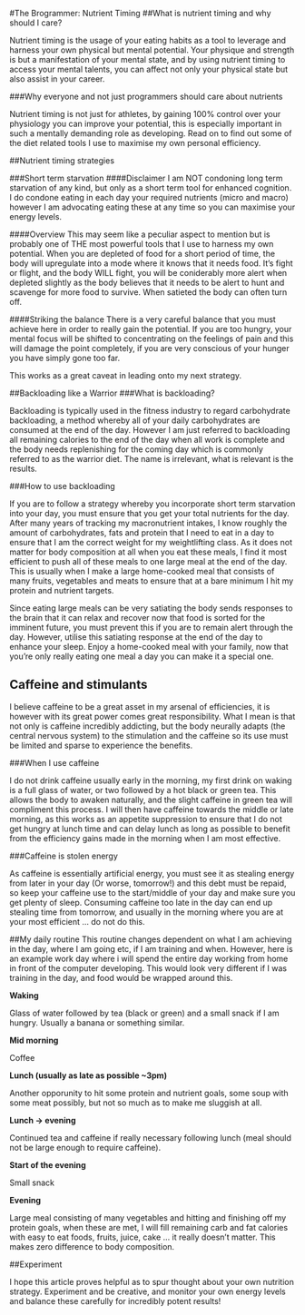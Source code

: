 #The Brogrammer: Nutrient Timing
##What is nutrient timing and why should I care?

Nutrient timing is the usage of your eating habits as a tool to leverage and harness your own physical but mental potential. Your physique and strength is but a manifestation of your mental state, and by using nutrient timing to access your mental talents, you can affect not only your physical state but also assist in your career.

###Why everyone and not just programmers should care about nutrients

Nutrient timing is not just for athletes, by gaining 100% control over your physiology you can improve your potential, this is especially important in such a mentally demanding role as developing. Read on to find out some of the diet related tools I use to maximise my own personal efficiency.

##Nutrient timing strategies

###Short term starvation
####Disclaimer
I am NOT condoning long term starvation of any kind, but only as a short term tool for enhanced cognition. I do condone eating in each day your required nutrients (micro and macro) however I am advocating eating these at any time so you can maximise your energy levels.

####Overview
This may seem like a peculiar aspect to mention but is probably one of THE most powerful tools that I use to harness my own potential. When you are depleted of food for a short period of time, the body will upregulate into a mode where it knows that it needs food. It’s fight or flight, and the body WILL fight, you will be coniderably more alert when depleted slightly as the body believes that it needs to be alert to hunt and scavenge for more food to survive. When satieted the body can often turn off.

####Striking the balance
There is a very careful balance that you must achieve here in order to really gain the potential. If you are too hungry, your mental focus will be shifted to concentrating on the feelings of pain and this will damage the point completely, if you are very conscious of your hunger you have simply gone too far.

This works as a great caveat in leading onto my next strategy.

##Backloading like a Warrior
###What is backloading?

Backloading is typically used in the fitness industry to regard carbohydrate backloading, a method whereby all of your daily carbohydrates are consumed at the end of the day. However I am just referred to backloading all remaining calories to the end of the day when all work is complete and the body needs replenishing for the coming day which is commonly referred to as the warrior diet. The name is irrelevant, what is relevant is the results.

###How to use backloading

If you are to follow a strategy whereby you incorporate short term starvation into your day, you must ensure that you get your total nutrients for the day. After many years of tracking my macronutrient intakes, I know roughly the amount of carbohydrates, fats and protein that I need to eat in a day to ensure that I am the correct weight for my weightlifting class. As it does not matter for body composition at all when you eat these meals, I find it most efficient to push all of these meals to one large meal at the end of the day. This is usually when I make a large home-cooked meal that consists of many fruits, vegetables and meats to ensure that at a bare minimum I hit my protein and nutrient targets.

Since eating large meals can be very satiating the body sends responses to the brain that it can relax and recover now that food is sorted for the imminent future, you must prevent this if you are to remain alert through the day. However, utilise this satiating response at the end of the day to enhance your sleep. Enjoy a home-cooked meal with your family, now that you’re only really eating one meal a day you can make it a special one.

## Caffeine and stimulants

I believe caffeine to be a great asset in my arsenal of efficiencies, it is however with its great power comes great responsibility. What I mean is that not only is caffeine incredibly addicting, but the body neurally adapts (the central nervous system) to the stimulation and the caffeine so its use must be limited and sparse to experience the benefits.

###When I use caffeine

I do not drink caffeine usually early in the morning, my first drink on waking is a full glass of water, or two followed by a hot black or green tea. This allows the body to awaken naturally, and the slight caffeine in green tea will compliment this process. I will then have caffeine towards the middle or late morning, as this works as an appetite suppression to ensure that I do not get hungry at lunch time and can delay lunch as long as possible to benefit from the efficiency gains made in the morning when I am most effective.

###Caffeine is stolen energy

As caffeine is essentially artificial energy, you must see it as stealing energy from later in your day (Or worse, tomorrow!) and this debt must be repaid, so keep your caffeine use to the start/middle of your day and make sure you get plenty of sleep. Consuming caffeine too late in the day can end up stealing time from tomorrow, and usually in the morning where you are at your most efficient … do not do this.

##My daily routine
This routine changes dependent on what I am achieving in the day, where I am going etc, if I am training and when. However, here is an example work day where i will spend the entire day working from home in front of the computer developing. This would look very different if I was training in the day, and food would be wrapped around this.

**Waking**

Glass of water followed by tea (black or green) and a small snack if I am hungry. Usually a banana or something similar.

**Mid morning**

Coffee

**Lunch (usually as late as possible ~3pm)** 

Another opporunity to hit some protein and nutrient goals, some soup with some meat possibly, but not so much as to make me sluggish at all.

**Lunch -> evening** 

Continued tea and caffeine if really necessary following lunch (meal should not be large enough to require caffeine).

**Start of the evening** 

Small snack

**Evening** 

Large meal consisting of many vegetables and hitting and finishing off my protein goals, when these are met, I will fill remaining carb and fat calories with easy to eat foods, fruits, juice, cake … it really doesn’t matter. This makes zero difference to body composition.

##Experiment

I hope this article proves helpful as to spur thought about your own nutrition strategy. Experiment and be creative, and monitor your own energy levels and balance these carefully for incredibly potent results!